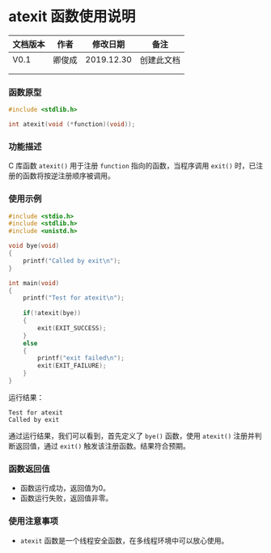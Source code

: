 # atexit 函数使用说明





| **文档版本** | **作者** | **修改日期** | **备注**   |
| ------------ | -------- | ------------ | ---------- |
| V0.1         | 卿俊成   | 2019.12.30   | 创建此文档 |
|              |          |              |            |
|              |          |              |            |







### **函数原型**

```c
#include <stdlib.h>

int atexit(void (*function)(void));
```



### **功能描述**

C 库函数 `atexit()` 用于注册 `function` 指向的函数，当程序调用 `exit()` 时，已注册的函数将按逆注册顺序被调用。





### **使用示例**

```c
#include <stdio.h>
#include <stdlib.h>
#include <unistd.h>

void bye(void)
{
    printf("Called by exit\n");
}

int main(void)
{
    printf("Test for atexit\n");
    
    if(!atexit(bye))
    {
        exit(EXIT_SUCCESS);
    }
    else
    {
        printf("exit failed\n");
        exit(EXIT_FAILURE);
    }
}
```

运行结果：

```
Test for atexit
Called by exit
```

通过运行结果，我们可以看到，首先定义了 `bye()` 函数，使用 `atexit()` 注册并判断返回值，通过 `exit()` 触发该注册函数。结果符合预期。





### **函数返回值**

- 函数运行成功，返回值为0。
- 函数运行失败，返回值非零。







### **使用注意事项**

- `atexit` 函数是一个线程安全函数，在多线程环境中可以放心使用。
